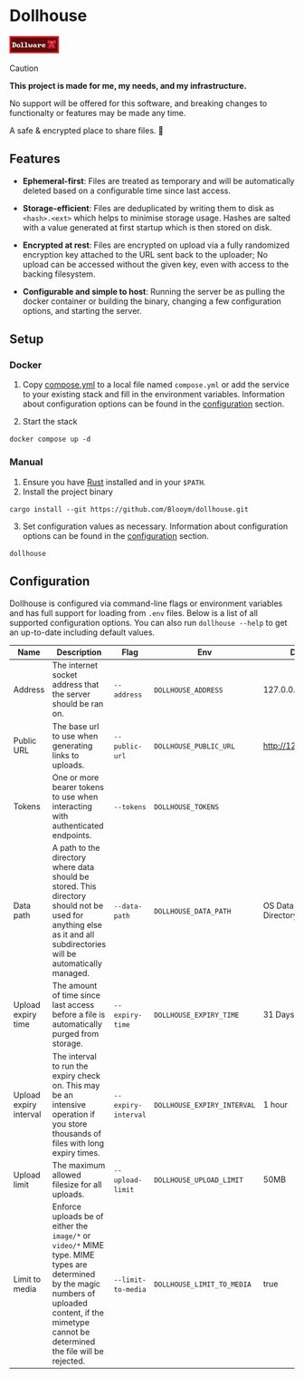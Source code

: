 # Dollhouse

![Dollware Badge](.assets/88x31.png)

> [!CAUTION]  
> **This project is made for me, my needs, and my infrastructure.**
>
> No support will be offered for this software, and breaking changes to functionalty or features may be made any time.

A safe & encrypted place to share files. 🎀

## Features

- **Ephemeral-first**: Files are treated as temporary and will be automatically deleted based on a configurable time since last access.

- **Storage-efficient**: Files are deduplicated by writing them to disk as `<hash>.<ext>` which helps to minimise storage usage. Hashes are salted with a value generated at first startup which is then stored on disk.

- **Encrypted at rest**: Files are encrypted on upload via a fully randomized encryption key attached to the URL sent back to the uploader; No upload can be accessed without the given key, even with access to the backing filesystem. 

- **Configurable and simple to host**: Running the server be as pulling the docker container or building the binary, changing a few configuration options, and starting the server.

## Setup

### Docker

1. Copy [compose.yml](./compose.yml) to a local file named `compose.yml` or add the
   service to your existing stack and fill in the environment variables.
   Information about configuration options can be found in the
   [configuration](#configuration) section.

2. Start the stack

```
docker compose up -d
```

### Manual

1. Ensure you have [Rust](https://www.rust-lang.org/tools/install) installed and
   in your `$PATH`.
2. Install the project binary

```
cargo install --git https://github.com/Blooym/dollhouse.git
```

3. Set configuration values as necessary.
   Information about configuration options can be found in the
   [configuration](#configuration) section.

```
dollhouse
```

## Configuration

Dollhouse is configured via command-line flags or environment variables and has full support for loading from `.env` files. Below is a list of all supported configuration options. You can also run `dollhouse --help` to get an up-to-date including default values.

| Name                   | Description                                                                                                                                                                                            | Flag                | Env                         | Default                     |
| ---------------------- | ------------------------------------------------------------------------------------------------------------------------------------------------------------------------------------------------------ | ------------------- | --------------------------- | --------------------------- |
| Address                | The internet socket address that the server should be ran on.                                                                                                                                          | `--address`         | `DOLLHOUSE_ADDRESS`         | 127.0.0.1:8731              |
| Public URL             | The base url to use when generating links to uploads.                                                                                                                                                  | `--public-url`      | `DOLLHOUSE_PUBLIC_URL`      | http://127.0.0.1:8731       |
| Tokens                 | One or more bearer tokens to use when interacting with authenticated endpoints.                                                                                                                        | `--tokens`          | `DOLLHOUSE_TOKENS`          |                             |
| Data path              | A path to the directory where data should be stored. This directory should not be used for anything else as it and all subdirectories will be automatically managed.                                   | `--data-path`       | `DOLLHOUSE_DATA_PATH`       | OS Data Directory/dollhouse |
| Upload expiry time     | The amount of time since last access before a file is automatically purged from storage.                                                                                                               | `--expiry-time`     | `DOLLHOUSE_EXPIRY_TIME`     | 31 Days                     |
| Upload expiry interval | The interval to run the expiry check on. This may be an intensive operation if you store thousands of files with long expiry times.                                                                    | `--expiry-interval` | `DOLLHOUSE_EXPIRY_INTERVAL` | 1 hour                      |
| Upload limit           | The maximum allowed filesize for all uploads.                                                                                                                                                          | `--upload-limit`    | `DOLLHOUSE_UPLOAD_LIMIT`    | 50MB                        |
| Limit to media         | Enforce uploads be of either the `image/*` or `video/*` MIME type. MIME types are determined by the magic numbers of uploaded content, if the mimetype cannot be determined the file will be rejected. | `--limit-to-media`  | `DOLLHOUSE_LIMIT_TO_MEDIA`  | true                        |
